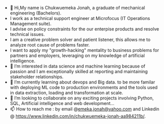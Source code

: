 - 👋 Hi,My name is Chukwuemeka Jonah, a graduate of mechanical engineering (Bachelors). 
- I work as a technical support engineer at Microfocus (IT Operations Management suite). 
- I advise on policy constraints for the our enterpise products and resolve technical issues. 
- I am a creative problem solver and patient listener, this allows me to analyze root cause of problems faster. 
- I want to apply my "growth-hacking" mentality to business problems for partners and employers, leveraging on my knowledge of artificial intelligence. 
- 👀 I’m interested in data science and machine learning because of passion and I am exceptionally skilled at reporting and maintaining stakeholder relationships.
- 🌱 I’m currently learning about devops and Big data. to be more familar with deploying ML code to production environments and the tools used in data extraction, loading and transformation at scale.
- 💞️ I’m looking to collaborate on any exciting projects involving Python, SQL, Artificial intelligence and web development...
- 📫 How to reach me : by email @emeka.jonah@yahoo.com and Linkedin @ https://www.linkedin.com/in/chukwuemeka-jonah-aa984211b/.

<!---
jonahbanks1/jonahbanks1 is a ✨ special ✨ repository because its `README.md` (this file) appears on your GitHub profile.
You can click the Preview link to take a look at your changes.
--->
